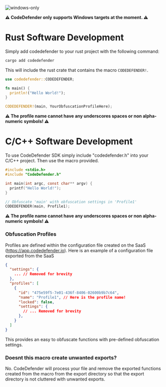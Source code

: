 ![windows-only](https://img.shields.io/badge/platform-windows-blue)

**⚠️ CodeDefender only supports Windows targets at the moment. ⚠️**

# Rust Software Development

Simply add codedefender to your rust project with the following command:

```sh
cargo add codedefender
```

This will include the rust crate that contains the macro `CODEDEFENDER!`.

```rust
use codedefender::CODEDEFENDER;

fn main() {
  println!("Hello World!");
}

CODEDEFENDER!(main, YourObfuscationProfileHere);
```

**⚠️ The profile name cannot have any underscores spaces or non alpha-numeric symbols! ⚠️**

# C/C++ Software Development

To use CodeDefender SDK simply include "codedefender.h" into your C/C++ project. Then use the macro provided. 

```c
#include <stdio.h>
#include "CodeDefender.h"

int main(int argc, const char** argv) {
  printf("Hello World!");
}

// Obfuscate 'main' with obfuscation settings in 'Profile1'
CODEDEFENDER(main, Profile1);
```

**⚠️ The profile name cannot have any underscores spaces or non alpha-numeric symbols! ⚠️**

### Obfuscation Profiles

Profiles are defined within the configuration file created on the SaaS (https://app.codedefender.io). Here is an example of a configuration file exported from the SaaS

```json
{
  "settings": {
    ... // Removed for brevity
  },
  "profiles": [
    {
      "id": "475e59f5-7e01-436f-8406-02600b9b7c64",
      "name": "Profile1", // Here is the profile name!
      "locked": false,
      "settings": {
        // ... Removed for brevity
      },
    }
  ]
}
```

This provides an easy to obfuscate functions with pre-defined obfuscation settings.

### Doesnt this macro create unwanted exports?

No. CodeDefender will process your file and remove the exported functions created from the macro from the export directory so that the export directory is not cluttered with unwanted exports.